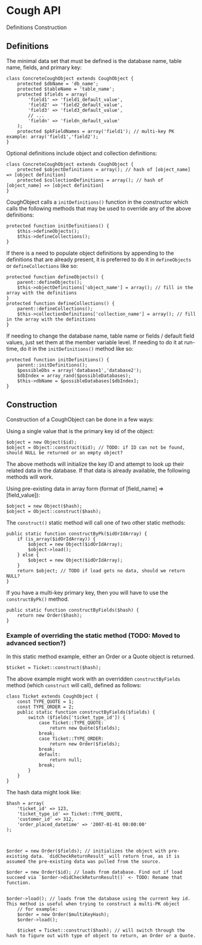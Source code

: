 
Cough API
=========

Definitions
Construction

Definitions
-----------

The minimal data set that must be defined is the database name, table name, fields, and primary key:

	class ConcreteCoughObject extends CoughObject {
		protected $dbName = 'db_name';
		protected $tableName = 'table_name';
		protected $fields = array(
			'field1' => 'field1_default_value',
			'field2' => 'field2_default_value',
			'field3' => 'field3_default_value',
			// ...
			'fieldn' => 'fieldn_default_value'
		);
		protected $pkFieldNames = array('field1'); // multi-key PK example: array('field1','field2');
	}

Optional definitions include object and collection definitions:

	class ConcreteCoughObject extends CoughObject {
		protected $objectDefinitions = array(); // hash of [object_name] => [object definition]
		protected $collectionDefinitions = array(); // hash of [object_name] => [object definition]
	}

CoughObject calls a `initDefinitions()` function in the constructor which calls the following methods that may be used to override any of the above definitions:

	protected function initDefinitions() {
		$this->defineObjects();
		$this->defineCollections();
	}

If there is a need to populate object definitions by appending to the definitions that are already present, it is preferred to do it in `defineObjects` or `defineCollections` like so:

	protected function defineObjects() {
		parent::defineObjects();
		$this->objectDefinitions['object_name'] = array(); // fill in the array with the definitions
	}
	protected function defineCollections() {
		parent::defineCollections();
		$this->collectionDefinitions['collection_name'] = array(); // fill in the array with the definitions
	}

If needing to change the database name, table name or fields / default field values, just set them at the member variable level. If needing to do it at run-time, do it in the `initDefinitions()` method like so:

	protected function initDefinitions() {
		parent::initDefinitions();
		$possibleDbs = array('database1','database2');
		$dbIndex = array_rand($possibleDatabases);
		$this->dbName = $possibleDatabases[$dbIndex];
	}

Construction
------------

Construction of a CoughObject can be done in a few ways:

Using a single value that is the primary key id of the object:

	$object = new Object($id);
	$object = Object::construct($id); // TODO: if ID can not be found, should NULL be returned or an empty object?

The above methods will initialize the key ID and attempt to look up their related data in the database. If that data is already available, the following methods will work.

Using pre-existing data in array form (format of [field_name] => [field_value]):

	$object = new Object($hash);
	$object = Object::construct($hash);

The `construct()` static method will call one of two other static methods:

	public static function constructByPk($idOrIdArray) {
		if (is_array($idOrIdArray)) {
			$object = new Object($idOrIdArray);
			$object->load();
		} else {
			$object = new Object($idOrIdArray);
		}
		return $object; // TODO if load gets no data, should we return NULL?
	}

If you have a multi-key primary key, then you will have to use the `constructByPk()` method.

	public static function constructByFields($hash) {
		return new Order($hash);
	}


### Example of overriding the static method (TODO: Moved to advanced section?) ###

In this static method example, either an Order or a Quote object is returned.

	$ticket = Ticket::construct($hash);

The above example might work with an overridden `constructByFields` method (which `construct` will call), defined as follows:

	class Ticket extends CoughObject {
		const TYPE_QUOTE = 1;
		const TYPE_ORDER = 2;
		public static function constructByFields($fields) {
			switch ($fields['ticket_type_id']) {
				case Ticket::TYPE_QUOTE:
					return new Quote($fields);
				break;
				case Ticket::TYPE_ORDER:
					return new Order($fields);
				break;
				default:
					return null;
				break;
			}
		}
	}

The hash data might look like:

	$hash = array(
		'ticket_id' => 123,
		'ticket_type_id' => Ticket::TYPE_QUOTE,
		'customer_id' => 312,
		'order_placed_datetime' => '2007-01-01 00:00:00'
	);


	
	$order = new Order($fields); // initializes the object with pre-existing data. `didCheckReturnResult` will return true, as it is assumed the pre-existing data was pulled from the source.

	$order = new Order($id); // loads from database. Find out if load succeed via `$order->didCheckReturnResult()` <- TODO: Rename that function.


	$order->load(); // loads from the database using the current key id. This method is useful when trying to construct a multi-PK object
		// for example:
		$order = new Order($multiKeyHash);
		$order->load();

		$ticket = Ticket::construct($hash); // will switch through the hash to figure out with type of object to return, an Order or a Quote.

